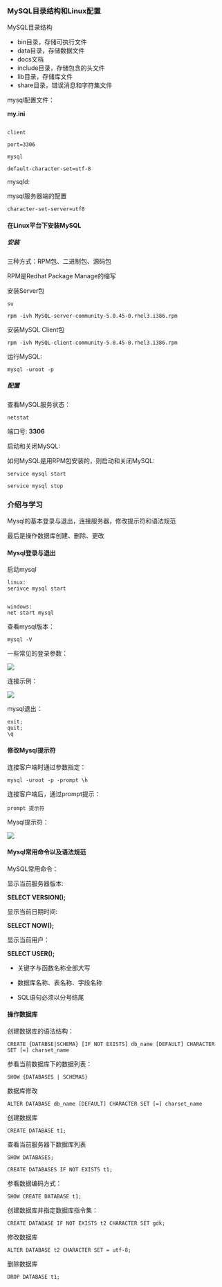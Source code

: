 ### MySQL目录结构和Linux配置

MySQL目录结构

- bin目录，存储可执行文件
- data目录，存储数据文件
- docs文档
- include目录，存储包含的头文件
- lib目录，存储库文件
- share目录，错误消息和字符集文件

mysql配置文件：



**my.ini**

```

client

port=3306

mysql

default-character-set=utf-8

```

mysqld:


mysql服务器端的配置

```
character-set-server=utf8
```




#### 在Linux平台下安装MySQL

##### 安装


三种方式：RPM包、二进制包、源码包

RPM是Redhat Package Manage的缩写

安装Server包

```{} 
su

rpm -ivh MySQL-server-community-5.0.45-0.rhel3.i386.rpm
```

安装MySQL Client包


```{}
rpm -ivh MySQL-client-community-5.0.45-0.rhel3.i386.rpm

```

运行MySQL:

```{}
mysql -uroot -p
```



##### 配置

查看MySQL服务状态：

```{}
netstat 
```
端口号: **3306**

启动和关闭MySQL:

如何MySQL是用RPM包安装的，则启动和关闭MySQL:

```{}
service mysql start 
```


```{}
service mysql stop
```





### 介绍与学习



Mysql的基本登录与退出，连接服务器，修改提示符和语法规范

最后是操作数据库创建、删除、更改


#### Mysql登录与退出


启动mysql

```{}
linux:
serivce mysql start


windows:
net start mysql
```


查看mysql版本：

```{}
mysql -V
```


一些常见的登录参数：

![](https://tva1.sinaimg.cn/large/006tNbRwgy1gbkbfnorssj30ku0fkq5l.jpg)



连接示例：

![](https://tva1.sinaimg.cn/large/006tNbRwgy1gbkbes5tezj30vi02kglv.jpg)



mysql退出：

```{}
exit;
quit;
\q
```



#### 修改Mysql提示符


连接客户端时通过参数指定：

```{}
mysql -uroot -p -prompt \h
```

连接客户端后，通过prompt提示：

```{}
prompt 提示符

```

Mysql提示符：

![](https://tva1.sinaimg.cn/large/006tNbRwgy1gbkbmhmyoxj315m09875n.jpg)



#### Mysql常用命令以及语法规范


MySQL常用命令：

显示当前服务器版本:

**SELECT VERSION();**

显示当前日期时间:

**SELECT NOW();**

显示当前用户：

**SELECT USER();**


- 关键字与函数名称全部大写

- 数据库名称、表名称、字段名称

- SQL语句必须以分号结尾



#### 操作数据库

创建数据库的语法结构：

```{}
CREATE {DATABSE|SCHEMA} [IF NOT EXISTS] db_name [DEFAULT] CHARACTER SET [=] charset_name
```

参看当前数据库下的数据列表：

```{}
SHOW {DATABASES | SCHEMAS}
```

数据库修改

```{}
ALTER DATABASE db_name [DEFAULT] CHARACTER SET [=] charset_name
```

创建数据库

```{}
CREATE DATABASE t1;
```

查看当前服务器下数据库列表

```{}
SHOW DATABASES;
```

```{}
CREATE DATABASES IF NOT EXISTS t1;
```

参看数据编码方式：

```{}
SHOW CREATE DATABASE t1;
```

创建数据库并指定数据库指令集：

```{}
CREATE DATABASE IF NOT EXISTS t2 CHARACTER SET gdk;
```

修改数据库

```{}
ALTER DATABASE t2 CHARACTER SET = utf-8;
```


删除数据库

```{}
DROP DATABASE t1;
```

